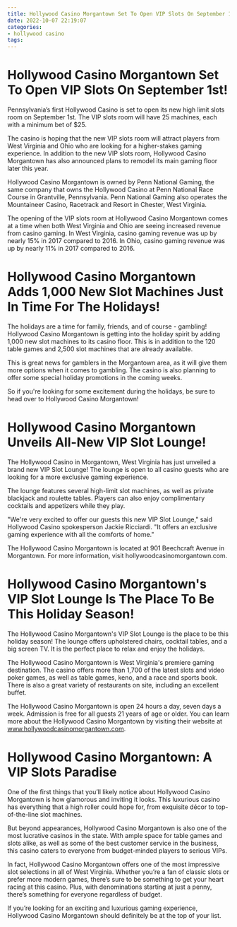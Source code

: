```yaml
---
title: Hollywood Casino Morgantown Set To Open VIP Slots On September 1st!
date: 2022-10-07 22:19:07
categories:
- hollywood casino
tags:
---
```



#  Hollywood Casino Morgantown Set To Open VIP Slots On September 1st!

Pennsylvania’s first Hollywood Casino is set to open its new high limit slots room on September 1st. The VIP slots room will have 25 machines, each with a minimum bet of $25.

The casino is hoping that the new VIP slots room will attract players from West Virginia and Ohio who are looking for a higher-stakes gaming experience. In addition to the new VIP slots room, Hollywood Casino Morgantown has also announced plans to remodel its main gaming floor later this year.

Hollywood Casino Morgantown is owned by Penn National Gaming, the same company that owns the Hollywood Casino at Penn National Race Course in Grantville, Pennsylvania. Penn National Gaming also operates the Mountaineer Casino, Racetrack and Resort in Chester, West Virginia.

The opening of the VIP slots room at Hollywood Casino Morgantown comes at a time when both West Virginia and Ohio are seeing increased revenue from casino gaming. In West Virginia, casino gaming revenue was up by nearly 15% in 2017 compared to 2016. In Ohio, casino gaming revenue was up by nearly 11% in 2017 compared to 2016.

#  Hollywood Casino Morgantown Adds 1,000 New Slot Machines Just In Time For The Holidays!

The holidays are a time for family, friends, and of course - gambling! Hollywood Casino Morgantown is getting into the holiday spirit by adding 1,000 new slot machines to its casino floor. This is in addition to the 120 table games and 2,500 slot machines that are already available.

This is great news for gamblers in the Morgantown area, as it will give them more options when it comes to gambling. The casino is also planning to offer some special holiday promotions in the coming weeks.

So if you're looking for some excitement during the holidays, be sure to head over to Hollywood Casino Morgantown!

#  Hollywood Casino Morgantown Unveils All-New VIP Slot Lounge!

The Hollywood Casino in Morgantown, West Virginia has just unveiled a brand new VIP Slot Lounge! The lounge is open to all casino guests who are looking for a more exclusive gaming experience.

The lounge features several high-limit slot machines, as well as private blackjack and roulette tables. Players can also enjoy complimentary cocktails and appetizers while they play.

"We're very excited to offer our guests this new VIP Slot Lounge," said Hollywood Casino spokesperson Jackie Ricciardi. "It offers an exclusive gaming experience with all the comforts of home."

The Hollywood Casino Morgantown is located at 901 Beechcraft Avenue in Morgantown. For more information, visit hollywoodcasinomorgantown.com.

#  Hollywood Casino Morgantown's VIP Slot Lounge Is The Place To Be This Holiday Season!

The Hollywood Casino Morgantown's VIP Slot Lounge is the place to be this holiday season! The lounge offers upholstered chairs, cocktail tables, and a big screen TV. It is the perfect place to relax and enjoy the holidays.

The Hollywood Casino Morgantown is West Virginia's premiere gaming destination. The casino offers more than 1,700 of the latest slots and video poker games, as well as table games, keno, and a race and sports book. There is also a great variety of restaurants on site, including an excellent buffet.

The Hollywood Casino Morgantown is open 24 hours a day, seven days a week. Admission is free for all guests 21 years of age or older. You can learn more about the Hollywood Casino Morgantown by visiting their website at www.hollywoodcasinomorgantown.com.

#  Hollywood Casino Morgantown: A VIP Slots Paradise

One of the first things that you’ll likely notice about Hollywood Casino Morgantown is how glamorous and inviting it looks. This luxurious casino has everything that a high roller could hope for, from exquisite décor to top-of-the-line slot machines.

But beyond appearances, Hollywood Casino Morgantown is also one of the most lucrative casinos in the state. With ample space for table games and slots alike, as well as some of the best customer service in the business, this casino caters to everyone from budget-minded players to serious VIPs.

In fact, Hollywood Casino Morgantown offers one of the most impressive slot selections in all of West Virginia. Whether you’re a fan of classic slots or prefer more modern games, there’s sure to be something to get your heart racing at this casino. Plus, with denominations starting at just a penny, there’s something for everyone regardless of budget.

If you’re looking for an exciting and luxurious gaming experience, Hollywood Casino Morgantown should definitely be at the top of your list.